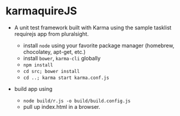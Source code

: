 # karmaquireJS

* A unit test framework built with Karma using the sample tasklist requirejs app from pluralsight.
    * install `node` using your favorite package manager (homebrew, chocolatey, apt-get, etc.)
    * install `bower`, `karma-cli` globally
    * `npm install`
    * `cd src; bower install`
    * `cd ..; karma start karma.conf.js`
    
* build app using
    * `node build/r.js -o build/build.config.js`
    * pull up index.html in a browser.